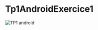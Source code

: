 # Tp1AndroidExercice1

![TP1 android](https://user-images.githubusercontent.com/77453496/193896456-59a8e961-0caf-45d4-8d3b-4680d6ab6869.gif)
